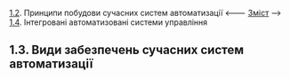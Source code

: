 [1.2](1_2.md). Принципи побудови сучасних систем автоматизації <--- [Зміст](README.md) --> [1.4](1_4.md). Інтегровані автоматизовані системи управління

## 1.3. Види забезпечень сучасних систем автоматизації